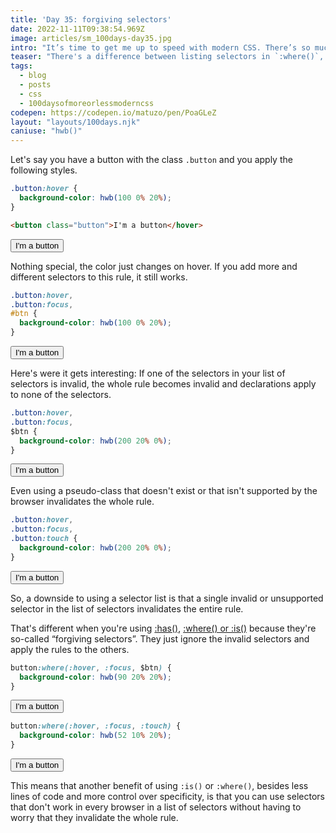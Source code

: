 ```yaml
---
title: 'Day 35: forgiving selectors'
date: 2022-11-11T09:38:54.969Z
image: articles/sm_100days-day35.jpg
intro: "It’s time to get me up to speed with modern CSS. There’s so much new in CSS that I know too little about. To change that I’ve started [#100DaysOfMoreOrLessModernCSS](/blog/2022/100-days-of-more-or-less-modern-css/). Why more or less modern CSS? Because some topics will be about cutting-edge features, while other stuff has been around for quite a while already, but I just have little to no experience with it."
teaser: "There's a difference between listing selectors in `:where()`, `:is()`, and `:has()` and listing them in a regular selector list."
tags:
  - blog
  - posts
  - css
  - 100daysofmoreorlessmoderncss
codepen: https://codepen.io/matuzo/pen/PoaGLeZ
layout: "layouts/100days.njk"
caniuse: "hwb()"
---
```

Let's say you have a button with the class `.button` and you apply the following styles.

```css
.button:hover {
  background-color: hwb(100 0% 20%);
}
```

```html
<button class="button">I'm a button</hover>
```

<style>
  .button1:hover {
    background-color: hwb(100 0% 20%);
  }

  .button2:hover,
  .button2:focus,
  #btn {
    background-color: hwb(100 0% 20%);
  }

  .button3:hover,
  $btn {
    background-color: hwb(200 20% 0%);
  }

  .button4:hover,
  .button4:focus,
  .button4:touch {
  background-color: hwb(300 20% 0%);
  }

  .button5:where(:hover, :focus, $btn) {
    background-color: hwb(90 20% 20%);
  }

  .button6:where(:hover, :focus, :touch) {
    background-color: hwb(52 10% 20%);
  }
</style>

<div class="sample">
<button class="button button1">I'm a button</hover>
</div>

Nothing special, the color just changes on hover. If you add more and different selectors to this rule, it still works.

```css
.button:hover,
.button:focus,
#btn {
  background-color: hwb(100 0% 20%);
}
```

<div class="sample">
<button class="button button2">I'm a button</hover>
</div>

Here's were it gets interesting: If one of the selectors in your list of selectors is invalid, the whole rule becomes invalid and declarations apply to none of the selectors.

```css
.button:hover,
.button:focus,
$btn {
  background-color: hwb(200 20% 0%);
}
```

<div class="sample">
<button class="button button3">I'm a button</hover>
</div>

Even using a pseudo-class that doesn't exist or that isn't supported by the browser invalidates the whole rule.

```css
.button:hover,
.button:focus,
.button:touch {
  background-color: hwb(200 20% 0%);
}
```

<div class="sample">
<button class="button button4">I'm a button</hover>
</div>

So, a downside to using a selector list is that a single invalid or unsupported selector in the list of selectors invalidates the entire rule.

That's different when you're using [:has()](/blog/2022/100daysof-day6/), [:where() or :is()](/blog/2022/100daysof-day13/) because they're so-called “forgiving selectors”. They just ignore the invalid selectors and apply the rules to the others.

```css
button:where(:hover, :focus, $btn) {
  background-color: hwb(90 20% 20%);
}
```

<div class="sample">
<button class="button button5">I'm a button</hover>
</div>

```css
button:where(:hover, :focus, :touch) {
  background-color: hwb(52 10% 20%);
}
```

<div class="sample">
<button class="button button6">I'm a button</hover>
</div>

This means that another benefit of using `:is()` or `:where()`, besides less lines of code and more control over specificity, is that you can use selectors that don't work in every browser in a list of selectors without having to worry that they invalidate the whole rule.